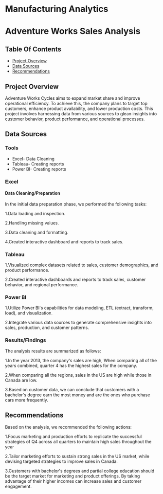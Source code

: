 # Manufacturing Analytics

# Adventure Works Sales Analysis

## Table Of Contents

- [Project Overview](#project-overview)
- [Data Sources](#data-sources)
- [Recommendations](#recommendations)
  
## Project Overview

 Adventure Works Cycles aims to expand market share and improve operational efficiency. To achieve this, the company plans to target top customers, enhance product availability, and lower 
 production costs. This project involves harnessing data from various sources to glean insights into customer behavior, product performance, and operational processes.
     


## Data Sources

### Tools

- Excel- Data Cleaning 
- Tableau- Creating reports
- Power BI- Creating reports


### Excel

#### Data Cleaning/Preparation

In the initial data preparation phase, we performed the following tasks:

1.Data loading and inspection.

2.Handling missing values.

3.Data cleaning and formatting.

4.Created interactive dashboard and reports to track sales.

### Tableau

1.Visualized complex datasets related to sales, customer demographics, and product performance.

2.Created interactive dashboards and reports to track sales, customer behavior, and regional performance.


### Power BI

1.Utilize Power BI's capabilities for data modeling, ETL (extract, transform, load), and visualization.

2.Integrate various data sources to generate comprehensive insights into sales, production, and customer patterns.

### Results/Findings

The analysis results are summarized as follows:

1.In the year 2013, the company's sales are high, When comparing all of the years combined, quarter 4 has the highest sales for the company. 

2.When comparing all the regions, sales in the US are high while those in Canada are low.

3.Based on customer data, we can conclude that customers with a bachelor's degree earn the most money and are the ones who purchase cars more frequently.


## Recommendations

Based on the analysis, we recommended the following actions:

1.Focus marketing and production efforts to replicate the successful strategies of Q4 across all quarters to maintain high sales throughout the year

2.Tailor marketing efforts to sustain strong sales in the US market, while devising targeted strategies to improve sales in Canada.

3.Customers with bachelor's degrees and partial college education should be the target market for marketing and product offerings. By taking advantage of their higher incomes can increase sales and customer engagement.
